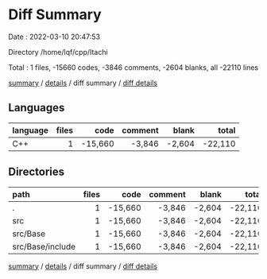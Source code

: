# Diff Summary

Date : 2022-03-10 20:47:53

Directory /home/lqf/cpp/Itachi

Total : 1 files,  -15660 codes, -3846 comments, -2604 blanks, all -22110 lines

[summary](results.md) / [details](details.md) / diff summary / [diff details](diff-details.md)

## Languages
| language | files | code | comment | blank | total |
| :--- | ---: | ---: | ---: | ---: | ---: |
| C++ | 1 | -15,660 | -3,846 | -2,604 | -22,110 |

## Directories
| path | files | code | comment | blank | total |
| :--- | ---: | ---: | ---: | ---: | ---: |
| . | 1 | -15,660 | -3,846 | -2,604 | -22,110 |
| src | 1 | -15,660 | -3,846 | -2,604 | -22,110 |
| src/Base | 1 | -15,660 | -3,846 | -2,604 | -22,110 |
| src/Base/include | 1 | -15,660 | -3,846 | -2,604 | -22,110 |

[summary](results.md) / [details](details.md) / diff summary / [diff details](diff-details.md)